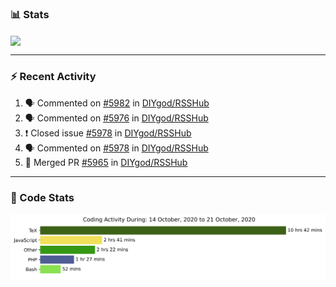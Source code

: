 ### :bar_chart: Stats

<a href="#">
  <img align="center" src="https://github-readme-stats.vercel.app/api?username=henryqw&count_private=true&show_icons=true" />
</a>
<!-- <a href="#">
  <img align="center" src="https://github-readme-stats-git-master.henryqw.vercel.app/api/top-langs/?username=HenryQW&layout=compact" />
</a> -->

---

### :zap: Recent Activity

<!--START_SECTION:activity-->

1. 🗣 Commented on [#5982](https://github.com/DIYgod/RSSHub/issues/5982) in [DIYgod/RSSHub](https://github.com/DIYgod/RSSHub)
2. 🗣 Commented on [#5976](https://github.com/DIYgod/RSSHub/issues/5976) in [DIYgod/RSSHub](https://github.com/DIYgod/RSSHub)
3. ❗️ Closed issue [#5978](https://github.com/DIYgod/RSSHub/issues/5978) in [DIYgod/RSSHub](https://github.com/DIYgod/RSSHub)
4. 🗣 Commented on [#5978](https://github.com/DIYgod/RSSHub/issues/5978) in [DIYgod/RSSHub](https://github.com/DIYgod/RSSHub)
5. 🎉 Merged PR [#5965](https://github.com/DIYgod/RSSHub/pull/5965) in [DIYgod/RSSHub](https://github.com/DIYgod/RSSHub)
<!--END_SECTION:activity-->

---

### :calendar: Code Stats

![WakaTime](https://github.com/HenryQW/HenryQW/blob/master/images/stat.svg)
